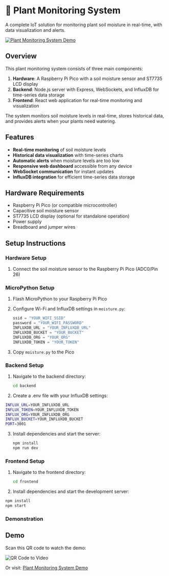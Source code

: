# 🌱 Plant Monitoring System

A complete IoT solution for monitoring plant soil moisture in real-time, with data visualization and alerts.

[![Plant Monitoring System Demo](https://img.youtube.com/vi/1gQZejyTcGo/0.jpg)](https://youtu.be/1gQZejyTcGo)

## Overview

This plant monitoring system consists of three main components:

1. **Hardware**: A Raspberry Pi Pico with a soil moisture sensor and ST7735 LCD display
2. **Backend**: Node.js server with Express, WebSockets, and InfluxDB for time-series data storage
3. **Frontend**: React web application for real-time monitoring and visualization

The system monitors soil moisture levels in real-time, stores historical data, and provides alerts when your plants need watering.

## Features

- **Real-time monitoring** of soil moisture levels
- **Historical data visualization** with time-series charts
- **Automatic alerts** when moisture levels are too low
- **Responsive web dashboard** accessible from any device
- **WebSocket communication** for instant updates
- **InfluxDB integration** for efficient time-series data storage


## Hardware Requirements

- Raspberry Pi Pico (or compatible microcontroller)
- Capacitive soil moisture sensor
- ST7735 LCD display (optional for standalone operation)
- Power supply
- Breadboard and jumper wires

## Setup Instructions

### Hardware Setup

1. Connect the soil moisture sensor to the Raspberry Pi Pico (ADC0/Pin 26)

### MicroPython Setup

1. Flash MicroPython to your Raspberry Pi Pico
2. Configure Wi-Fi and InfluxDB settings in `moisture.py`:
   ```python
   ssid = "YOUR_WIFI_SSID"
   password = "YOUR_WIFI_PASSWORD"
   INFLUXDB_URL = "YOUR_INFLUXDB_URL"
   INFLUXDB_BUCKET = "YOUR_BUCKET"
   INFLUXDB_ORG = "YOUR_ORG"
   INFLUXDB_TOKEN = "YOUR_TOKEN"
      ```
    
3. Copy `moisture.py` to the Pico

### Backend Setup
1. Navigate to the backend directory:
   ```bash
   cd backend

2. Create a .env file with your InfluxDB settings:  
 ``` bash
 INFLUX_URL=YOUR_INFLUXDB_URL
INFLUX_TOKEN=YOUR_INFLUXDB_TOKEN
INFLUX_ORG=YOUR_INFLUXDB_ORG
INFLUX_BUCKET=YOUR_INFLUXDB_BUCKET
PORT=3001
 ```
3. Install dependencies and start the server: 
    ``` bash
    npm install
    npm run dev
   ```

 
### Frontend Setup
1. Navigate to the frontend directory:
   ``` bash
   cd frontend
   ```

2. Install dependencies and start the development server:
```bash
npm install
npm start
```


### Demonstration

## Demo

Scan this QR code to watch the demo:

![QR Code to Video](https://api.qrserver.com/v1/create-qr-code/?size=150x150&data=https://youtu.be/1gQZejyTcGo)

Or visit: [Plant Monitoring System Demo](https://youtu.be/1gQZejyTcGo)